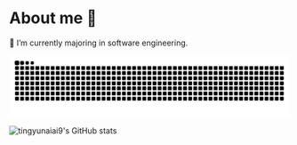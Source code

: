 # About me 👋

💬 I’m currently majoring in software engineering.

<!--
**tingyunaiai9/tingyunaiai9** is a ✨ _special_ ✨ repository because its `README.md` (this file) appears on your GitHub profile.

Here are some ideas to get you started:

- 🔭 I’m currently working on ...
- 🌱 I’m currently learning ...
- 👯 I’m looking to collaborate on ...
- 🤔 I’m looking for help with ...
- 💬 Ask me about ...
- 📫 How to reach me: ...
- 😄 Pronouns: ...
- ⚡ Fun fact: ...
-->

<!-- snake -->
![snake](https://raw.githubusercontent.com/tingyunaiai9/tingyunaiai9/output/github-contribution-grid-snake.svg)


<!-- github - stats -->
![tingyunaiai9's GitHub stats](https://github-readme-stats.vercel.app/api?username=tingyunaiai9&count_private=true)

